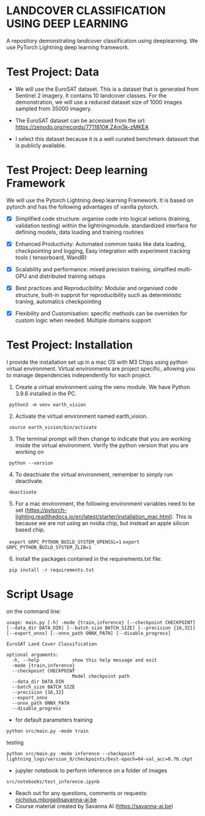 # LANDCOVER CLASSIFICATION USING DEEP LEARNING
A repository demonstrating landcover classification using deeplearning. We use PyTorch Lightning deep learning framework. 


# Test Project: Data

- We will use the EuroSAT dataset. This is a dataset that is generated from Sentinel 2 imagery. It contains 10 landcover classes. For the demonstration, we will use a reduced dataset size of 1000 images sampled from 35000 imagery.

- The EuroSAT dataset can be accessed from the url: https://zenodo.org/records/7711810#.ZAm3k-zMKEA 

- I select this dataset because it is a well curated benchmark datasset that is publicly available. 

# Test Project: Deep learning Framework

We will use the Pytorch Lightning deep learning Framework. It is based on pytorch and has the following advantages of vanilla pytorch.

- [x] Simplified code structure: organise code into logical setions (training, validation testing) within the lightningmodule. standardized interface for defining models, data loading and training routines
- [x] Enhanced Productivity: Automated common tasks like data loading, checkpointing and logging, Easy integration with experiment tracking tools ( tensorboard, WandB)
- [x] Scalability and performance: mixed precision training, simplfied multi-GPU and distributed training setups
- [x] Best practices and Reproducibility: Modular and organised code structure, built-in supprot for reproducibility such as deterministic traning, automatics checkpointing
- [x] Flexibility and Customisation: specific methods can be overriden for custom logic when needed. Multiple domains support


# Test Project: Installation

I provide the installation set up in a mac OS with M3 Chips using python virtual environment. Virtual environments are project specific, allowing you to manage dependencies independently for each project.

1. Create a virtual environment using the venv module. We have Python 3.9.6 installed in the PC.

``` python3 -m venv earth_vision```

2. Activate the virtual environment named earth_vision.

``` source earth_vision/bin/activate```

3. The terminal prompt will then change to indicate that you are working inside the virtual environment. Verify the python version that you are working on

``` python --version```

4. To deactivate the virtual environment, remember to simply run deactivate.

``` deactivate```

5. For a mac environment, the following environment variables need to be set (https://pytorch-lighting.readthedocs.io/en/latest/starter/installation_mac.html). This is because we are not using an nvidia chip, but instead an apple silicon based chip.

``` export GRPC_PYTHON_BUILD_SYSTEM_OPENSSL=1```
``` export GRPC_PYTHON_BUILD_SYSTEM_ZLIB=1 ```

6. Install the packages contained in the requirements.txt file:

``` pip install -r requirements.txt```

# Script Usage 

on the command line: 

```
usage: main.py [-h] -mode {train,inference} [--checkpoint CHECKPOINT] [--data_dir DATA_DIR] [--batch_size BATCH_SIZE] [--precision {16,32}] [--export_onnx] [--onnx_path ONNX_PATH] [--disable_progress]

EuroSAT Land Cover Classification

optional arguments:
  -h, --help            show this help message and exit
  -mode {train,inference}
  --checkpoint CHECKPOINT
                        Model checkpoint path
  --data_dir DATA_DIR
  --batch_size BATCH_SIZE
  --precision {16,32}
  --export_onnx
  --onnx_path ONNX_PATH
  --disable_progress

```

- for default parameters
training

```
python src/main.py -mode train
```
testing 
```
python src/main.py -mode inference --checkpoint lightning_logs/version_8/checkpoints/best-epoch=04-val_acc=0.76.ckpt
```

- jupyter notebook to perform inference on a folder of images

```
src/notebooks/test_inference.ipynb
```

- Reach out for any questions, comments or requests: nicholus.mboga@savanna-ai.be
- Course material created by Savanna AI (https://savanna-ai.be)